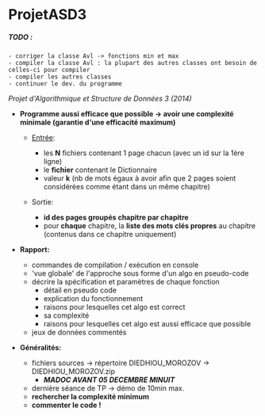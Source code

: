 ProjetASD3
==========

##### TODO :
	- corriger la classe Avl -> fonctions min et max
	- compiler la classe Avl : la plupart des autres classes ont besoin de celles-ci pour compiler
	- compiler les autres classes
	- continuer le dev. du programme

<i>Projet d'Algorithmique et Structure de Données 3 (2014)</i>

- __Programme aussi efficace que possible -> avoir une complexité minimale (garantie d'une efficacité maximum)__

  - <u>Entrée</u>: 
    - les <b>N</b> fichiers contenant 1 page chacun (avec un id sur la 1ère ligne)
    - le <b>fichier</b> contenant le Dictionnaire
    - valeur <b>k</b> (nb de mots égaux à avoir afin que 2 pages soient considérées comme étant dans un même chapitre)
  
  - Sortie: 
    - <b>id des pages groupés chapitre par chapitre</b>
    - pour <b>chaque</b> chapitre, la <b>liste des mots clés propres</b> au chapitre (contenus dans ce chapitre uniquement)

- __Rapport:__
  
  - commandes de compilation / exécution en console
  - 'vue globale' de l'approche sous forme d'un algo en pseudo-code
  - décrire la spécification et paramètres de chaque fonction
    - détail en pseudo code
    - explication du fonctionnement
    - raisons pour lesquelles cet algo est correct
    - sa complexité
    - raisons pour lesquelles cet algo est aussi efficace que possible
  - jeux de données commentés

- __Généralités:__
  - fichiers sources -> répertoire DIEDHIOU_MOROZOV -> DIEDHIOU_MOROZOV.zip
    - <i><b>MADOC AVANT 05 DECEMBRE MINUIT</b></i>
  - dernière séance de TP -> démo de 10min max.
  - <b>rechercher la complexité minimum</b>
  - <b>commenter le code !</b>
